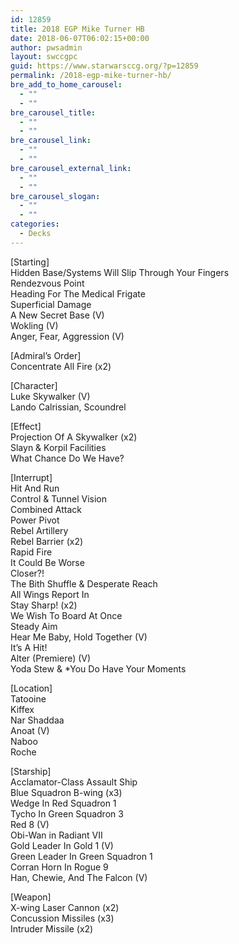 ```yaml
---
id: 12859
title: 2018 EGP Mike Turner HB
date: 2018-06-07T06:02:15+00:00
author: pwsadmin
layout: swccgpc
guid: https://www.starwarsccg.org/?p=12859
permalink: /2018-egp-mike-turner-hb/
bre_add_to_home_carousel:
  - ""
  - ""
bre_carousel_title:
  - ""
  - ""
bre_carousel_link:
  - ""
  - ""
bre_carousel_external_link:
  - ""
  - ""
bre_carousel_slogan:
  - ""
  - ""
categories:
  - Decks
---
```

[Starting]  
Hidden Base/Systems Will Slip Through Your Fingers  
Rendezvous Point  
Heading For The Medical Frigate  
Superficial Damage  
A New Secret Base (V)  
Wokling (V)  
Anger, Fear, Aggression (V) 

[Admiral&#8217;s Order]  
Concentrate All Fire (x2)

[Character]  
Luke Skywalker (V)  
Lando Calrissian, Scoundrel

[Effect]  
Projection Of A Skywalker (x2)  
Slayn & Korpil Facilities  
What Chance Do We Have?

[Interrupt]  
Hit And Run  
Control & Tunnel Vision  
Combined Attack  
Power Pivot  
Rebel Artillery  
Rebel Barrier (x2)  
Rapid Fire  
It Could Be Worse  
Closer?!  
The Bith Shuffle & Desperate Reach  
All Wings Report In  
Stay Sharp! (x2)  
We Wish To Board At Once  
Steady Aim  
Hear Me Baby, Hold Together (V)  
It&#8217;s A Hit!  
Alter (Premiere) (V)  
Yoda Stew & *You Do Have Your Moments

[Location]  
Tatooine  
Kiffex  
Nar Shaddaa  
Anoat (V)  
Naboo  
Roche

[Starship]  
Acclamator-Class Assault Ship  
Blue Squadron B-wing (x3)  
Wedge In Red Squadron 1  
Tycho In Green Squadron 3  
Red 8 (V)  
Obi-Wan in Radiant VII  
Gold Leader In Gold 1 (V)  
Green Leader In Green Squadron 1  
Corran Horn In Rogue 9  
Han, Chewie, And The Falcon (V)

[Weapon]  
X-wing Laser Cannon (x2)  
Concussion Missiles (x3)  
Intruder Missile (x2)
